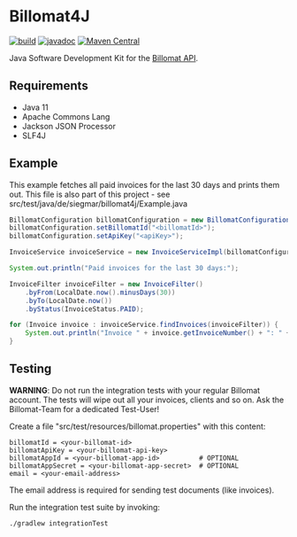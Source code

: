 # Billomat4J

[![build](https://github.com/osiegmar/billomat4j/workflows/build/badge.svg?branch=master)](https://github.com/osiegmar/billomat4j/actions?query=branch%3Amaster)
[![javadoc](https://javadoc.io/badge2/de.siegmar/billomat4j/javadoc.svg)](https://javadoc.io/doc/de.siegmar/billomat4j)
[![Maven Central](https://img.shields.io/maven-central/v/de.siegmar/billomat4j.svg)](https://search.maven.org/artifact/de.siegmar/billomat4j)

Java Software Development Kit for the [Billomat API](https://www.billomat.com/api/).

## Requirements

- Java 11
- Apache Commons Lang
- Jackson JSON Processor
- SLF4J

## Example

This example fetches all paid invoices for the last 30 days and prints them out.
This file is also part of this project - see src/test/java/de/siegmar/billomat4j/Example.java

```java
BillomatConfiguration billomatConfiguration = new BillomatConfiguration();
billomatConfiguration.setBillomatId("<billomatId>");
billomatConfiguration.setApiKey("<apiKey>");

InvoiceService invoiceService = new InvoiceServiceImpl(billomatConfiguration);

System.out.println("Paid invoices for the last 30 days:");

InvoiceFilter invoiceFilter = new InvoiceFilter()
    .byFrom(LocalDate.now().minusDays(30))
    .byTo(LocalDate.now())
    .byStatus(InvoiceStatus.PAID);

for (Invoice invoice : invoiceService.findInvoices(invoiceFilter)) {
    System.out.println("Invoice " + invoice.getInvoiceNumber() + ": " + invoice.getTotalNet());
}
```

## Testing

**WARNING**: Do not run the integration tests with your regular Billomat account.
The tests will wipe out all your invoices, clients and so on.
Ask the Billomat-Team for a dedicated Test-User!

Create a file "src/test/resources/billomat.properties" with this content:

```
billomatId = <your-billomat-id>
billomatApiKey = <your-billomat-api-key>
billomatAppId = <your-billomat-app-id>          # OPTIONAL
billomatAppSecret = <your-billomat-app-secret>  # OPTIONAL
email = <your-email-address>
```

The email address is required for sending test documents (like invoices).

Run the integration test suite by invoking:

```
./gradlew integrationTest
```
